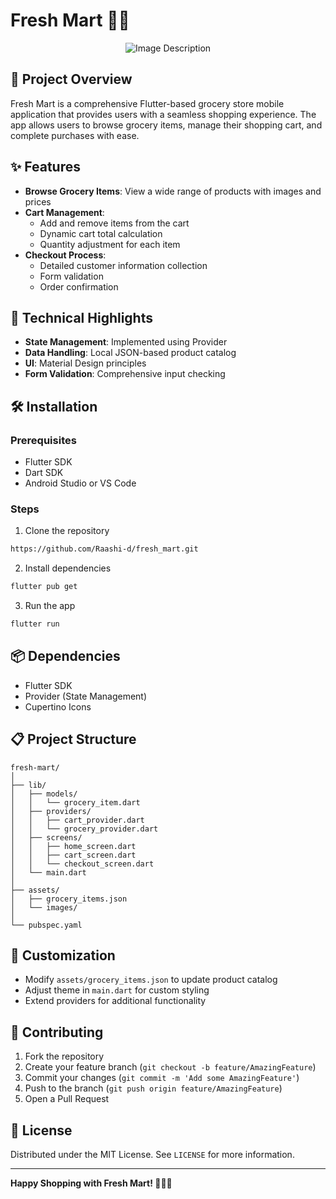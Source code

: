 # Fresh Mart 🛒🥬

<p align="center">
  <img src="https://github.com/user-attachments/assets/873f7635-1986-4844-b627-a0f29eb0bf3e" alt="Image Description">
</p>

## 📱 Project Overview
Fresh Mart is a comprehensive Flutter-based grocery store mobile application that provides users with a seamless shopping experience. The app allows users to browse grocery items, manage their shopping cart, and complete purchases with ease.

## ✨ Features

- **Browse Grocery Items**: View a wide range of products with images and prices
- **Cart Management**: 
  - Add and remove items from the cart
  - Dynamic cart total calculation
  - Quantity adjustment for each item
- **Checkout Process**: 
  - Detailed customer information collection
  - Form validation
  - Order confirmation

## 🚀 Technical Highlights

- **State Management**: Implemented using Provider
- **Data Handling**: Local JSON-based product catalog
- **UI**: Material Design principles
- **Form Validation**: Comprehensive input checking

## 🛠 Installation

### Prerequisites
- Flutter SDK
- Dart SDK
- Android Studio or VS Code

### Steps
1. Clone the repository
```bash
https://github.com/Raashi-d/fresh_mart.git
```

2. Install dependencies
```bash
flutter pub get
```

3. Run the app
```bash
flutter run
```

## 📦 Dependencies

- Flutter SDK
- Provider (State Management)
- Cupertino Icons

## 📋 Project Structure
```
fresh-mart/
│
├── lib/
│   ├── models/
│   │   └── grocery_item.dart
│   ├── providers/
│   │   ├── cart_provider.dart
│   │   └── grocery_provider.dart
│   ├── screens/
│   │   ├── home_screen.dart
│   │   ├── cart_screen.dart
│   │   └── checkout_screen.dart
│   └── main.dart
│
├── assets/
│   ├── grocery_items.json
│   └── images/
│
└── pubspec.yaml
```

## 🔧 Customization

- Modify `assets/grocery_items.json` to update product catalog
- Adjust theme in `main.dart` for custom styling
- Extend providers for additional functionality

## 🤝 Contributing

1. Fork the repository
2. Create your feature branch (`git checkout -b feature/AmazingFeature`)
3. Commit your changes (`git commit -m 'Add some AmazingFeature'`)
4. Push to the branch (`git push origin feature/AmazingFeature`)
5. Open a Pull Request

## 📄 License

Distributed under the MIT License. See `LICENSE` for more information.

---

**Happy Shopping with Fresh Mart! 🥦🍎🛒**
